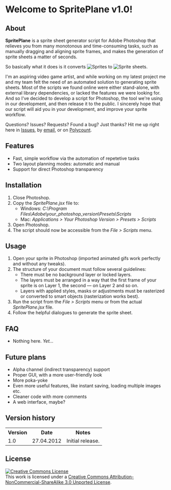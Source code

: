 Welcome to SpritePlane v1.0!
============================

About
-----

**SpritePlane** is a sprite sheet generator script for Adobe Photoshop that relieves you from many monotonous and 
time-consuming tasks, such as manually dragging and aligning sprite frames, and makes the generation of sprite sheets 
a matter of seconds.

So basically what it does is it converts ![Sprites](http://i.imgur.com/c2MEB.gif "Sprites") 
to ![Sprite sheets](http://i.imgur.com/FDHsu.png "Sprite sheets").

I'm an aspiring video game artist, and while working on my latest project me and my team felt the need of an automated
solution to generating sprite sheets. Most of the scripts we found online were either stand-alone, with external library
dependencies, or lacked the features we were looking for. And so I've decided to develop a script for Photoshop, the tool
we're using in our development, and then release it to the public. I sincerely hope that our script will aid you in your 
development, and improve your sprite workflow.

Questions? Issues? Requests? Found a bug? Just thanks? Hit me up right here in [Issues](https://github.com/mediochrea/SpritePlane/issues), 
by [email](mailto:mediochrea@gmail.com), or on [Polycount](http://www.polycount.com/forum/member.php?u=48535).

Features
--------

* Fast, simple workflow via the automation of repetetive tasks
* Two layout planning modes: automatic and manual
* Support for direct Photoshop transparency

Installation
------------

1.  Close Photoshop.
2.  Copy the *SpritePlane.jsx* file to:
    * Windows: *C:\Program Files\Adobe\your_photoshop_version\Presets\Scripts*
    * Mac: *Applications > Your Photoshop Version > Presets > Scripts*
3.  Open Photoshop.
4.  The script should now be accessible from the *File > Scripts* menu.

Usage
-----

1.  Open your sprite in Photoshop (imported animated gifs work perfectly and without any tweaks).
2.  The structure of your document must follow several guidelines:
    * There must be no background layer or locked layers.
    * The layers must be arranged in a way that the first frame of your sprite is on Layer 1, the second — on Layer 2 and so on.
    * Layers with applied styles, masks or adjustments must be rasterized or converted to smart objects (rasterization works best).
3.  Run the script from the *File > Scripts* menu or from the actual *SpritePlane.jsx* file.
4.  Follow the helpful dialogues to generate the sprite sheet.

FAQ
---

* Nothing here. *Yet...*

Future plans
------------

* Alpha channel (indirect transparency) support
* Proper GUI, with a more user-friendly look
* More poka-yoke
* Even more useful features, like instant saving, loading multiple images etc.
* Cleaner code with more comments
* A web interface, maybe?

Version history
---------------

<table>
  <tr>
    <th>Version</th><th>Date</th><th>Notes</th>
  </tr>
  <tr>
    <td>1.0</td><td>27.04.2012</td><td>Initial release.</td>
  </tr>
</table>

License
-------

<a rel="license" href="http://creativecommons.org/licenses/by-nc-sa/3.0/"><img alt="Creative Commons License" style="border-width:0" src="http://i.creativecommons.org/l/by-nc-sa/3.0/88x31.png" /></a><br />This work is licensed under a <a rel="license" href="http://creativecommons.org/licenses/by-nc-sa/3.0/">Creative Commons Attribution-NonCommercial-ShareAlike 3.0 Unported License</a>.
